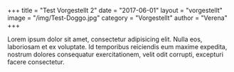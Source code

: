 +++
title = "Test Vorgestellt 2"
date = "2017-06-01"
layout = "vorgestellt"
image = "/img/Test-Doggo.jpg"
category = "Vorgestellt"
author = "Verena"
+++



Lorem ipsum dolor sit amet, consectetur adipisicing elit. Nulla eos, laboriosam et ex voluptate. Id temporibus reiciendis eum maxime expedita, nostrum dolores consequatur exercitationem, velit odit corrupti, excepturi facere consectetur.